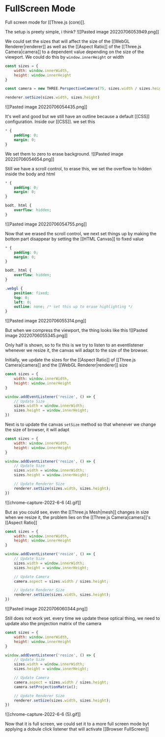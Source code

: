 # FullScreen Mode
Full screen mode for [[Three.js (core)]]. 

The setup is preety simple, i think?
![[Pasted image 20220706053949.png]]

We could set the sizes that will affect the size of the [[WebGL Renderer|renderer]] as well as the [[Aspect Ratio]] of the [[Three.js Camera|camera]] to a dependent value depending on the size of the viewport. We could do this by `window.innerHeight` or width
```js
const sizes = {
	width: window.innerWidth,
	height: window.innerHeight
}

const camera = new THREE.PerspectiveCamera(75, sizes.width / sizes.height, 1, 100);

renderer.setSize(sizes.width, sizes.height)
```

![[Pasted image 20220706054435.png]]

It's well and good but we still have an outline because a default [[CSS]] configuration. Inside our [[CSS]]. we set this
```css
* {
	padding: 0;
	margin: 0;
}
```

We set them to zero to erase background. ![[Pasted image 20220706054654.png]]

Still we have a scroll control, to erase this, we set the overflow to hidden inside the body and html
```css
* {
	padding: 0;
	margin: 0;
}

bodt, html {
	overflow: hidden;
}
```
![[Pasted image 20220706054755.png]]

Now that we erased the scroll control, we next set things up by making the bottom part disappear by setting the [[HTML Canvas]] to fixed value
```css
* {
	padding: 0;
	margin: 0;
}

bodt, html {
	overflow: hidden;
}

.webgl {
	position: fixed;
	top: 0;
	left: 0;
	outline: none; /* set this up to erase highlighting */
}
```

![[Pasted image 20220706055314.png]]

But when we compress the viewport, the thing looks like this
![[Pasted image 20220706055345.png]]

Only half is shown, so to fix this is we try to listen to an eventlistener whenever we resize it,  the canvas will adapt to the size of the browser.

Initially, we update the sizes for the [[Aspect Ratio]] of [[Three.js Camera|camera]] and the [[WebGL Renderer|renderer]] size
```js
const sizes = {
	width: window.innerWidth,
	height: window.innerHeight
}

window.addEventListener('resize', () => {
	// Update Size
	sizes.width = window.innerWidth;
	sizes.height = window.innerHeight;
})
```

Next is to update the canvas `setSize` method so that whenever we change the size of browser, it will adapt
```js
const sizes = {
	width: window.innerWidth,
	height: window.innerHeight
}

window.addEventListener('resize', () => {
	// Update Size
	sizes.width = window.innerWidth;
	sizes.height = window.innerHeight;

	// Update Renderer Size
	renderer.setSize(sizes.width, sizes.height);
})
```

![[chrome-capture-2022-6-6 (4).gif]]

But as you could see, even the [[Three.js Mesh|mesh]] changes in size when we resize it, the problem lies on the [[Three.js Camera|camera]]'s [[Aspect Ratio]]
```js
const sizes = {
	width: window.innerWidth,
	height: window.innerHeight
}

window.addEventListener('resize', () => {
	// Update Size
	sizes.width = window.innerWidth;
	sizes.height = window.innerHeight;

	// Update Camera
	camera.aspect = sizes.width / sizes.height;

	// Update Renderer Size
	renderer.setSize(sizes.width, sizes.height);
})
```

![[Pasted image 20220706060344.png]]

Still does not work yet. every time we update these optical thing, we need to update also the projection matrix of the camera
```js
const sizes = {
	width: window.innerWidth,
	height: window.innerHeight
}

window.addEventListener('resize', () => {
	// Update Size
	sizes.width = window.innerWidth;
	sizes.height = window.innerHeight;

	// Update Camera
	camera.aspect = sizes.width / sizes.height;
	camera.setProjectionMatrix();

	// Update Renderer Size
	renderer.setSize(sizes.width, sizes.height);
})
```

![[chrome-capture-2022-6-6 (5).gif]]

Now that it is full screen, we could set it to a more full screen mode byt applying a dobule click listener that will activate [[Browser FullScreen]]